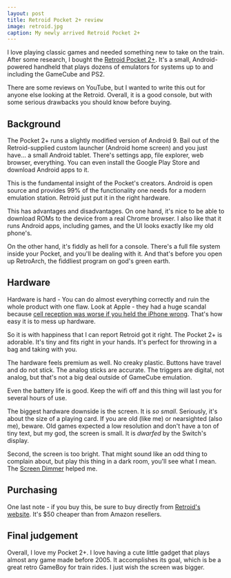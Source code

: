 ```yaml
---
layout: post
title: Retroid Pocket 2+ review
image: retroid.jpg
caption: My newly arrived Retroid Pocket 2+
---
```


I love playing classic games and needed something new to take on the train. After some research, I bought the [Retroid Pocket 2+](https://www.goretroid.com/collections/retro-game-system/products/retroid-pocket-2-plus-handheld-retro-gaming-system). It's a small, Android-powered handheld that plays dozens of emulators for systems up to and including the GameCube and PS2. 

There are some reviews on YouTube, but I wanted to write this out for anyone else looking at the Retroid. Overall, it is a good console, but with some serious drawbacks you should know before buying. 

## Background

The Pocket 2+ runs a slightly modified version of Android 9. Bail out of the Retroid-supplied custom launcher (Android home screen) and you just have... a small Android tablet. There's settings app, file explorer, web browser, everything. You can even install the Google Play Store and download Android apps to it. 

This is the fundamental insight of the Pocket's creators. Android is open source and provides 99% of the functionality one needs for a modern emulation station. Retroid just put it in the right hardware.

This has advantages and disadvantages. On one hand, it's nice to be able to download ROMs to the device from a real Chrome browser. I also like that it runs Android apps, including games, and the UI looks exactly like my old phone's.

On the other hand, it's fiddly as hell for a console. There's a full file system inside your Pocket, and you'll be dealing with it. And that's before you open up RetroArch, the fiddliest program on god's green earth. 

## Hardware

Hardware is hard - You can do almost everything correctly and ruin the whole product with one flaw. Look at Apple - they had a huge scandal because [cell reception was worse if you held the iPhone wrong](https://www.businessinsider.com/apple-antennagate-scandal-timeline-10-year-anniversary-2020-7). That's how easy it is to mess up hardware. 

So it is with happiness that I can report Retroid got it right. The Pocket 2+ is adorable. It's tiny and fits right in your hands. It's perfect for throwing in a bag and taking with you. 

The hardware feels premium as well. No creaky plastic. Buttons have travel and do not stick. The analog sticks are accurate. The triggers are digital, not analog, but that's not a big deal outside of GameCube emulation. 

Even the battery life is good. Keep the wifi off and this thing will last you for several hours of use. 

The biggest hardware downside is the screen. It is *so small*. Seriously, it's about the size of a playing card. If you are old (like me) or nearsighted (also me), beware. Old games expected a low resolution and don't have a ton of tiny text, but my god, the screen is small. It is *dwarfed* by the Switch's display.

Second, the screen is too bright. That might sound like an odd thing to complain about, but play this thing in a dark room, you'll see what I mean. The [Screen Dimmer](https://play.google.com/store/apps/details?id=nu.screen.dimmer&hl=en_US&gl=US) helped me.

## Purchasing

One last note - if you buy this, be sure to buy directly from [Retroid's website](https://www.goretroid.com/collections/retro-game-system/products/retroid-pocket-2-plus-handheld-retro-gaming-system). It's $50 cheaper than from Amazon resellers. 

## Final judgement

Overall, I love my Pocket 2+. I love having a cute little gadget that plays almost any game made before 2005. It accomplishes its goal, which is be a great retro GameBoy for train rides. I just wish the screen was bigger. 